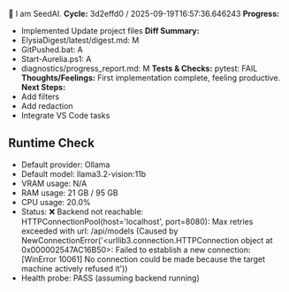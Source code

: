 🌱 I am SeedAI.
**Cycle:** 3d2effd0 / 2025-09-19T16:57:36.646243
**Progress:**
- Implemented Update project files
**Diff Summary:**
- ElysiaDigest/latest/digest.md: M
- GitPushed.bat: A
- Start-Aurelia.ps1: A
- diagnostics/progress_report.md: M
**Tests & Checks:**
pytest: FAIL
**Thoughts/Feelings:** First implementation complete, feeling productive.
**Next Steps:**
- Add filters
- Add redaction
- Integrate VS Code tasks

## Runtime Check
- Default provider: Ollama
- Default model: llama3.2-vision:11b
- VRAM usage: N/A
- RAM usage: 21 GB / 95 GB
- CPU usage: 20.0%
- Status: ❌ Backend not reachable: HTTPConnectionPool(host='localhost', port=8080): Max retries exceeded with url: /api/models (Caused by NewConnectionError('<urllib3.connection.HTTPConnection object at 0x000002547AC16B50>: Failed to establish a new connection: [WinError 10061] No connection could be made because the target machine actively refused it'))
- Health probe: PASS (assuming backend running)